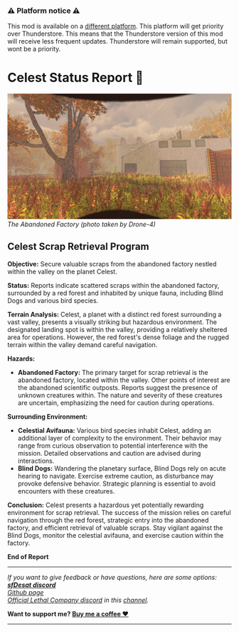 ### ⚠️ Platform notice ⚠️
This mod is available on a [different platform](https://www.curseforge.com/lethal-company/mods/celest). This platform will get priority over Thunderstore. This means that the Thunderstore version of this mod will receive less frequent updates. Thunderstore will remain supported, but wont be a priority.

# Celest Status Report 🍁
![Screenshot_1](https://raw.githubusercontent.com/sfDesat/Celest/main/Screenshots/2.jpg "Abandoned Factory")
_The Abandoned Factory (photo taken by Drone-4)_

## **Celest Scrap Retrieval Program**

**Objective:** Secure valuable scraps from the abandoned factory nestled within the valley on the planet Celest.

**Status:** Reports indicate scattered scraps within the abandoned factory, surrounded by a red forest and inhabited by unique fauna, including Blind Dogs and various bird species.

**Terrain Analysis:**
Celest, a planet with a distinct red forest surrounding a vast valley, presents a visually striking but hazardous environment. The designated landing spot is within the valley, providing a relatively sheltered area for operations. However, the red forest's dense foliage and the rugged terrain within the valley demand careful navigation.

**Hazards:**
- **Abandoned Factory:** The primary target for scrap retrieval is the abandoned factory, located within the valley. Other points of interest are the abandoned scientific outposts. Reports suggest the presence of unknown creatures within. The nature and severity of these creatures are uncertain, emphasizing the need for caution during operations.

**Surrounding Environment:**
- **Celestial Avifauna:** Various bird species inhabit Celest, adding an additional layer of complexity to the environment. Their behavior may range from curious observation to potential interference with the mission. Detailed observations and caution are advised during interactions.
- **Blind Dogs:** Wandering the planetary surface, Blind Dogs rely on acute hearing to navigate. Exercise extreme caution, as disturbance may provoke defensive behavior. Strategic planning is essential to avoid encounters with these creatures.

**Conclusion:**
Celest presents a hazardous yet potentially rewarding environment for scrap retrieval. The success of the mission relies on careful navigation through the red forest, strategic entry into the abandoned factory, and efficient retrieval of valuable scraps. Stay vigilant against the Blind Dogs, monitor the celestial avifauna, and exercise caution within the factory.

**End of Report**

***
_If you want to give feedback or have questions, here are some options:  
**[sfDesat discord](https://discord.gg/UVJx7F8mJY)**  
[Github page](https://github.com/sfDesat/Celest/issues)  
[Official Lethal Company discord](https://discord.gg/lcmod) in this [channel](https://discordapp.com/channels/1168655651455639582/1198736199297286196)._  

**Want to support me? [Buy me a coffee ❤️](https://ko-fi.com/sfdesat)**
***
